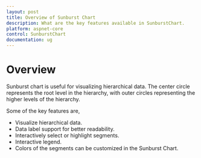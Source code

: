 ```yaml
---
layout: post
title: Overview of Sunburst Chart
description: What are the key features available in SunburstChart.
platform: aspnet-core
control: SunburstChart
documentation: ug
---
```

# Overview

Sunburst chart is useful for visualizing hierarchical data. The center circle represents the root level in the hierarchy, with outer circles representing the higher levels of the hierarchy. 

Some of the key features are,
* Visualize hierarchical data.
* Data label support for better readability.
* Interactively select or highlight segments.
* Interactive legend.
* Colors of the segments can be customized in the Sunburst Chart.

